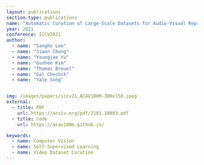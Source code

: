 ```yaml
---
layout: publications
section-type: publications
name: "Automatic Curation of Large-Scale Datasets for Audio-Visual Representation Learning"
year: 2021
conference: ICCV2021
author:
  - name: "Sangho Lee"
  - name: "Jiwan Chung"
  - name: "Youngjae Yu"
  - name: "Gunhee Kim"
  - name: "Thomas Breuel"
  - name: "Gal Chechik"
  - name: "Yale Song"


img: /images/papers/iccv21_ACAV100M-300x150.jpeg
external:
  - title: PDF
    url: https://arxiv.org/pdf/2101.10803.pdf
  - title: Code
    url: https://acav100m.github.io/

keywords:
  - name: Computer Vision
  - name: Self-Supervised Learning
  - name: Video Dataset Curation
---
```



